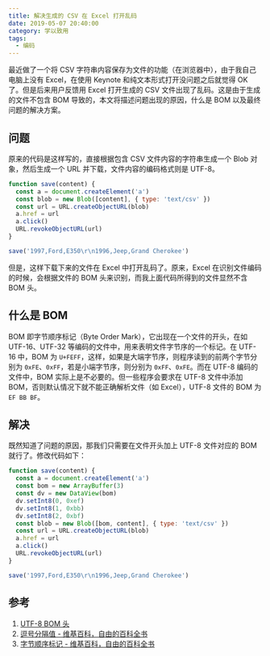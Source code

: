 ```yaml
---
title: 解决生成的 CSV 在 Excel 打开乱码
date: 2019-05-07 20:40:00
category: 学以致用
tags:
  - 编码
---
```


最近做了一个将 CSV 字符串内容保存为文件的功能（在浏览器中），由于我自己电脑上没有 Excel，在使用 Keynote 和纯文本形式打开没问题之后就觉得 OK 了。但是后来用户反馈用 Excel 打开生成的 CSV 文件出现了乱码。这是由于生成的文件不包含 BOM 导致的，本文将描述问题出现的原因，什么是 BOM 以及最终问题的解决方案。

## 问题

原来的代码是这样写的，直接根据包含 CSV 文件内容的字符串生成一个 Blob 对象，然后生成一个 URL 并下载，文件内容的编码格式则是 UTF-8。

```javascript
function save(content) {
  const a = document.createElement('a')
  const blob = new Blob([content], { type: 'text/csv' })
  const url = URL.createObjectURL(blob)
  a.href = url
  a.click()
  URL.revokeObjectURL(url)
}

save('1997,Ford,E350\r\n1996,Jeep,Grand Cherokee')
```

但是，这样下载下来的文件在 Excel 中打开乱码了。原来，Excel 在识别文件编码的时候，会根据文件的 BOM 头来识别，而我上面代码所得到的文件显然不含 BOM 头。

## 什么是 BOM

BOM 即字节顺序标记（Byte Order Mark），它出现在一个文件的开头，在如 UTF-16、UTF-32 等编码的文件中，用来表明文件字节序的一个标记。在 UTF-16 中，BOM 为 `U+FEFF`，这样，如果是大端字节序，则程序读到的前两个字节分别为 `0xFE`、`0xFF`，若是小端字节序，则分别为 `0xFF`、`0xFE`。而在 UTF-8 编码的文件中，BOM 实际上是不必要的。但一些程序会要求在 UTF-8 文件中添加 BOM，否则默认情况下就不能正确解析文件（如 Excel），UTF-8 文件的 BOM 为 `EF BB BF`。

## 解决

既然知道了问题的原因，那我们只需要在文件开头加上 UTF-8 文件对应的 BOM 就行了。修改代码如下：

```javascript
function save(content) {
  const a = document.createElement('a')
  const bom = new ArrayBuffer(3)
  const dv = new DataView(bom)
  dv.setInt8(0, 0xef)
  dv.setInt8(1, 0xbb)
  dv.setInt8(2, 0xbf)
  const blob = new Blob([bom, content], { type: 'text/csv' })
  const url = URL.createObjectURL(blob)
  a.href = url
  a.click()
  URL.revokeObjectURL(url)
}

save('1997,Ford,E350\r\n1996,Jeep,Grand Cherokee')
```

## 参考

1. [UTF-8 BOM 头](https://www.cnblogs.com/sparkdev/p/5676654.html)
2. [逗号分隔值 - 维基百科，自由的百科全书](https://zh.wikipedia.org/wiki/%E9%80%97%E5%8F%B7%E5%88%86%E9%9A%94%E5%80%BC)
3. [字节顺序标记 - 维基百科，自由的百科全书](https://zh.wikipedia.org/wiki/%E4%BD%8D%E5%85%83%E7%B5%84%E9%A0%86%E5%BA%8F%E8%A8%98%E8%99%9F)
